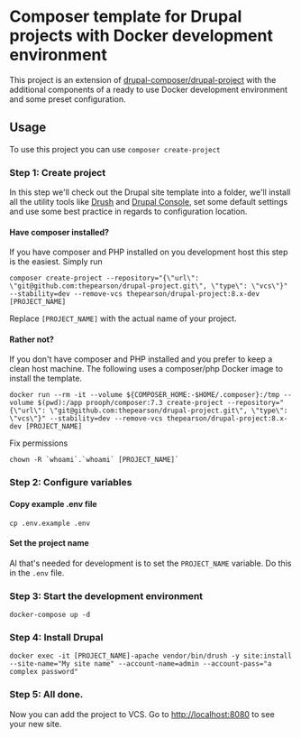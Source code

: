 # Composer template for Drupal projects with Docker development environment

This project is an extension of [drupal-composer/drupal-project](https://github.com/drupal-composer/drupal-project) with the additional components of a ready to use Docker development environment and some preset configuration.


## Usage

To use this project you can use `composer create-project`

### Step 1: Create project

In this step we'll check out the Drupal site template into a folder, we'll
install all the utility tools like [Drush](https://www.drush.org/) and
[Drupal Console](https://drupalconsole.com/), set some default settings and
use some best practice in regards to configuration location.


#### Have composer installed?

If you have composer and PHP installed on you development host this step
is the easiest. Simply run

```
composer create-project --repository="{\"url\": \"git@github.com:thepearson/drupal-project.git\", \"type\": \"vcs\"}" --stability=dev --remove-vcs thepearson/drupal-project:8.x-dev [PROJECT_NAME]
```

Replace `[PROJECT_NAME]` with the actual name of your project.

#### Rather not?

If you don't have composer and PHP installed and you prefer to keep a clean
host machine. The following uses a composer/php Docker image to install
the template.

```
docker run --rm -it --volume ${COMPOSER_HOME:-$HOME/.composer}:/tmp --volume $(pwd):/app prooph/composer:7.3 create-project --repository="{\"url\": \"git@github.com:thepearson/drupal-project.git\", \"type\": \"vcs\"}" --stability=dev --remove-vcs thepearson/drupal-project:8.x-dev [PROJECT_NAME]
```

Fix permissions
```
chown -R `whoami`.`whoami` [PROJECT_NAME]`
```

### Step 2: Configure variables

#### Copy example .env file

```
cp .env.example .env
```

#### Set the project name

Al that's needed for development is to set the `PROJECT_NAME` variable.
Do this in the `.env` file.

### Step 3: Start the development environment

```
docker-compose up -d
```


### Step 4: Install Drupal

```
docker exec -it [PROJECT_NAME]-apache vendor/bin/drush -y site:install --site-name="My site name" --account-name=admin --account-pass="a complex password"
```

### Step 5: All done.

Now you can add the project to VCS. Go to [http://localhost:8080](http://localhost:8080) to see your new site.
